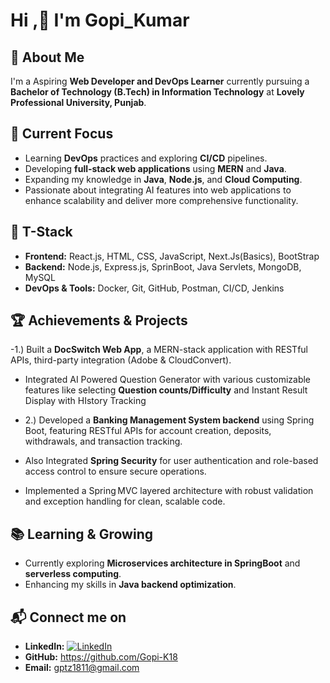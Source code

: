 # Hi ,👋 I'm Gopi_Kumar

## 🚀 About Me
I'm a Aspiring **Web Developer and DevOps Learner** currently pursuing a **Bachelor of Technology (B.Tech) in Information Technology** at **Lovely Professional University, Punjab**.

## 🎯 Current Focus
- Learning **DevOps** practices and exploring **CI/CD** pipelines.
- Developing **full-stack web applications** using **MERN** and **Java**.
- Expanding my knowledge in **Java**, **Node.js**, and **Cloud Computing**.
- Passionate about integrating AI features into web applications to enhance scalability and deliver more comprehensive functionality.

## 🔧 T-Stack
- **Frontend:** React.js, HTML, CSS, JavaScript, Next.Js(Basics), BootStrap 
- **Backend:** Node.js, Express.js, SprinBoot, Java Servlets, MongoDB, MySQL
- **DevOps & Tools:** Docker, Git, GitHub, Postman, CI/CD, Jenkins

## 🏆 Achievements & Projects
-1.) Built a **DocSwitch Web App**, a MERN-stack application with RESTful APIs, third-party integration (Adobe & CloudConvert).
- Integrated AI Powered Question Generator with various customizable features like selecting **Question counts/Difficulty** and Instant Result Display with HIstory Tracking

- 2.) Developed a **Banking Management System backend** using Spring Boot, featuring RESTful APIs for account creation, deposits, withdrawals, and transaction tracking.
- Also Integrated **Spring Security** for user authentication and role-based access control to ensure secure operations.
- Implemented a Spring MVC layered architecture with robust validation and exception handling for clean, scalable code.

## 📚 Learning & Growing
- Currently exploring **Microservices architecture in SpringBoot** and **serverless computing**.
- Enhancing my skills in **Java backend optimization**.

## 📬 Connect me on 
- **LinkedIn:**  [![LinkedIn](https://badgen.net/badge/icon/LinkedIn?icon=linkedin&label=Profile&color=0077B5)](https://www.linkedin.com/in/gopi-k18/)
- **GitHub:** https://github.com/Gopi-K18
- **Email:** gptz1811@gmail.com



